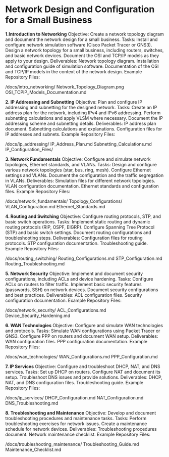# Network Design and Configuration for a Small Business

**1.Introduction to Networking**
Objective: Create a network topology diagram and document the network design for a small business.
Tasks:
Install and configure network simulation software (Cisco Packet Tracer or GNS3).
Design a network topology for a small business, including routers, switches, and basic network devices.
Document the OSI and TCP/IP models as they apply to your design.
Deliverables:
Network topology diagram.
Installation and configuration guide of simulation software.
Documentation of the OSI and TCP/IP models in the context of the network design.
Example Repository Files:

/docs/intro_networking/
Network_Topology_Diagram.png
OSI_TCPIP_Models_Documentation.md

**2. IP Addressing and Subnetting**
Objective: Plan and configure IP addressing and subnetting for the designed network.
Tasks:
Create an IP address plan for the network, including IPv4 and IPv6 addressing.
Perform subnetting calculations and apply VLSM where necessary.
Document the IP addressing scheme and subnetting details.
Deliverables:
IP address plan document.
Subnetting calculations and explanations.
Configuration files for IP addresses and subnets.
Example Repository Files:

/docs/ip_addressing/
IP_Address_Plan.md
Subnetting_Calculations.md
IP_Configuration_Files/

**3. Network Fundamentals**
Objective: Configure and simulate network topologies, Ethernet standards, and VLANs.
Tasks:
Design and configure various network topologies (star, bus, ring, mesh).
Configure Ethernet settings and VLANs.
Document the configuration and the traffic segregation in VLANs.
Deliverables:
Simulation files for different network topologies.
VLAN configuration documentation.
Ethernet standards and configuration files.
Example Repository Files:

/docs/network_fundamentals/
Topology_Configurations/
VLAN_Configuration.md
Ethernet_Standards.md

**4. Routing and Switching**
Objective: Configure routing protocols, STP, and basic switch operations.
Tasks:
Implement static routing and dynamic routing protocols (RIP, OSPF, EIGRP).
Configure Spanning Tree Protocol (STP) and basic switch settings.
Document routing configurations and troubleshooting steps.
Deliverables:
Configuration files for routing protocols.
STP configuration documentation.
Troubleshooting guide.
Example Repository Files:

/docs/routing_switching/
Routing_Configurations.md
STP_Configuration.md
Routing_Troubleshooting.md

**5. Network Security**
Objective: Implement and document security configurations, including ACLs and device hardening.
Tasks:
Configure ACLs on routers to filter traffic.
Implement basic security features (passwords, SSH) on network devices.
Document security configurations and best practices.
Deliverables:
ACL configuration files.
Security configuration documentation.
Example Repository Files:

/docs/network_security/
ACL_Configurations.md
Device_Security_Hardening.md

**6. WAN Technologies**
Objective: Configure and simulate WAN technologies and protocols.
Tasks:
Simulate WAN configurations using Packet Tracer or GNS3.
Configure PPP on routers and document WAN setup.
Deliverables:
WAN configuration files.
PPP configuration documentation.
Example Repository Files:

/docs/wan_technologies/
WAN_Configurations.md
PPP_Configuration.md

**7. IP Services**
Objective: Configure and troubleshoot DHCP, NAT, and DNS services.
Tasks:
Set up DHCP on routers.
Configure NAT and document its setup.
Troubleshoot DNS issues and provide solutions.
Deliverables:
DHCP, NAT, and DNS configuration files.
Troubleshooting guide.
Example Repository Files:

/docs/ip_services/
DHCP_Configuration.md
NAT_Configuration.md
DNS_Troubleshooting.md

**8. Troubleshooting and Maintenance**
Objective: Develop and document troubleshooting procedures and maintenance tasks.
Tasks:
Perform troubleshooting exercises for network issues.
Create a maintenance schedule for network devices.
Deliverables:
Troubleshooting procedures document.
Network maintenance checklist.
Example Repository Files:

/docs/troubleshooting_maintenance/
Troubleshooting_Guide.md
Maintenance_Checklist.md
